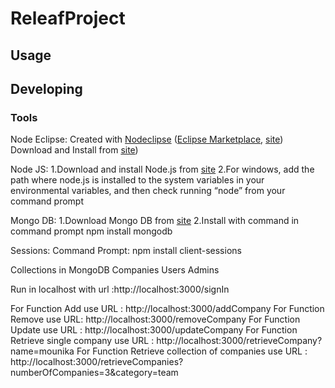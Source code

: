 

# ReleafProject



## Usage



## Developing



### Tools

Node Eclipse:
Created with [Nodeclipse](https://github.com/Nodeclipse/nodeclipse-1)
 ([Eclipse Marketplace](http://marketplace.eclipse.org/content/nodeclipse), [site](http://www.nodeclipse.org))   
Download and Install from [site](http://www.nodeclipse.org))

Node JS:
1.Download and install Node.js from [site](https://nodejs.org/en/)
2.For windows, add the path where node.js is installed to the system variables
in your environmental variables, and then check running “node” from your
command prompt

Mongo DB:
1.Download Mongo DB from [site](https://www.mongodb.com/download-center?jmp=nav#community)
2.Install with command in command prompt npm install mongodb

Sessions:
Command Prompt: npm install client-sessions

Collections in MongoDB
Companies
Users
Admins

Run in localhost with url :http://localhost:3000/signIn

For Function Add use URL : http://localhost:3000/addCompany
For Function Remove use URL: http://localhost:3000/removeCompany
For Function Update use URL : http://localhost:3000/updateCompany
For Function Retrieve single company use URL : http://localhost:3000/retrieveCompany?name=mounika
For Function Retrieve collection of companies use URL : http://localhost:3000/retrieveCompanies?numberOfCompanies=3&category=team





